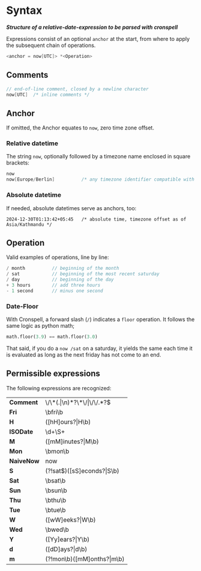 # Syntax

***Structure of a relative-date-expression to be parsed with cronspell***

Expressions consist of an optional `anchor` at the start, from where to apply
the subsequent chain of operations.


```cpp
<anchor = now[UTC]> *<Operation>
```

## Comments


```cpp
// end-of-line comment, closed by a newline character
now[UTC]  /* inline comments */
```

## Anchor

If omitted, the Anchor equates to `now`, zero time zone offset.

### Relative datetime

The string `now`, optionally followed by a timezone name enclosed in square brackets:

```cpp
now
now[Europe/Berlin]          /* any timezone identifier compatible with ZoneInfo */
```

### Absolute datetime

If needed, absolute datetimes serve as anchors, too:

```text
2024-12-30T01:13:42+05:45   /* absolute time, timezone offset as of Asia/Kathmandu */
```

## Operation

Valid examples of operations, line by line:

```cpp
/ month          // beginning of the month
/ sat            // beginning of the most recent saturday
/ day            // beginning of the day
+ 3 hours        // add three hours
- 1 second       // minus one second
```

### Date-Floor

With Cronspell, a forward slash (`/`) indicates a `floor` operation. It follows the same logic as python math;

```python
math.floor(3.9) == math.floor(3.0)
```

That said, if you do a `now /sat` on a saturday, it yields the same each time it is evaluated as long as the next friday has not come to an end.


## Permissible expressions

The following expressions are recognized:

<table>
	<tr>
		<td><b>Comment</b></td><td>\/\*(.|\n)*?\*\/|\/\/.*?$</td>
	</tr>
	<tr>
		<td><b>Fri</b></td><td>\bfri\b</td>
	</tr>
	<tr>
		<td><b>H</b></td><td>([hH]ours?|H\b)</td>
	</tr>
	<tr>
		<td><b>ISODate</b></td><td>\d+\S+</td>
	</tr>
	<tr>
		<td><b>M</b></td><td>([mM]inutes?|M\b)</td>
	</tr>
	<tr>
		<td><b>Mon</b></td><td>\bmon\b</td>
	</tr>
	<tr>
		<td><b>NaiveNow</b></td><td>now</td>
	</tr>
	<tr>
		<td><b>S</b></td><td>(?!sat$)([sS]econds?|S\b)</td>
	</tr>
	<tr>
		<td><b>Sat</b></td><td>\bsat\b</td>
	</tr>
	<tr>
		<td><b>Sun</b></td><td>\bsun\b</td>
	</tr>
	<tr>
		<td><b>Thu</b></td><td>\bthu\b</td>
	</tr>
	<tr>
		<td><b>Tue</b></td><td>\btue\b</td>
	</tr>
	<tr>
		<td><b>W</b></td><td>([wW]eeks?|W\b)</td>
	</tr>
	<tr>
		<td><b>Wed</b></td><td>\bwed\b</td>
	</tr>
	<tr>
		<td><b>Y</b></td><td>([Yy]ears?|Y\b)</td>
	</tr>
	<tr>
		<td><b>d</b></td><td>([dD]ays?|d\b)</td>
	</tr>
	<tr>
		<td><b>m</b></td><td>(?!mon\b)([mM]onths?|m\b)</td>
	</tr>
</table>
